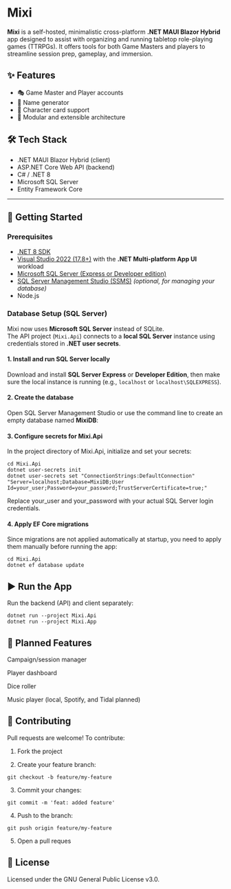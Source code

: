 # Mixi

**Mixi** is a self-hosted, minimalistic cross-platform **.NET MAUI Blazor Hybrid** app designed to assist with organizing and running tabletop role-playing games (TTRPGs). It offers tools for both Game Masters and players to streamline session prep, gameplay, and immersion.

## ✨ Features

- 🎭 Game Master and Player accounts  
- 🧠 Name generator  
- 📇 Character card support  
- 🧩 Modular and extensible architecture  

## 🛠️ Tech Stack

- .NET MAUI Blazor Hybrid (client)  
- ASP.NET Core Web API (backend)  
- C# / .NET 8  
- Microsoft SQL Server  
- Entity Framework Core  

---

## 🚀 Getting Started

### Prerequisites

- [.NET 8 SDK](https://dotnet.microsoft.com/download/dotnet/8.0)  
- [Visual Studio 2022 (17.8+)](https://visualstudio.microsoft.com/vs/) with the **.NET Multi-platform App UI** workload  
- [Microsoft SQL Server (Express or Developer edition)](https://www.microsoft.com/sql-server/sql-server-downloads)  
- [SQL Server Management Studio (SSMS)](https://aka.ms/ssmsfullsetup) *(optional, for managing your database)*  
- Node.js  


### Database Setup (SQL Server)

Mixi now uses **Microsoft SQL Server** instead of SQLite.  
The API project (`Mixi.Api`) connects to a **local SQL Server** instance using credentials stored in **.NET user secrets**.

#### 1. Install and run SQL Server locally

Download and install **SQL Server Express** or **Developer Edition**, then make sure the local instance is running (e.g., `localhost` or `localhost\SQLEXPRESS`).

#### 2. Create the database

Open SQL Server Management Studio or use the command line to create an empty database named **MixiDB**:


#### 3. Configure secrets for Mixi.Api

In the project directory of Mixi.Api, initialize and set your secrets:

```
cd Mixi.Api
dotnet user-secrets init
dotnet user-secrets set "ConnectionStrings:DefaultConnection" "Server=localhost;Database=MixiDB;User Id=your_user;Password=your_password;TrustServerCertificate=true;"
```
Replace your_user and your_password with your actual SQL Server login credentials.

#### 4. Apply EF Core migrations
Since migrations are not applied automatically at startup, you need to apply them manually before running the app:

```
cd Mixi.Api
dotnet ef database update
```
## ▶️ Run the App
Run the backend (API) and client separately:

```
dotnet run --project Mixi.Api
dotnet run --project Mixi.App
```
## 🧩 Planned Features
Campaign/session manager

Player dashboard

Dice roller

Music player (local, Spotify, and Tidal planned)

## 🤝 Contributing
Pull requests are welcome! To contribute:

1. Fork the project

2. Create your feature branch:
```
git checkout -b feature/my-feature
```
3. Commit your changes:
```
git commit -m 'feat: added feature'
```
4. Push to the branch:
```
git push origin feature/my-feature
```
5. Open a pull reques

## 📄 License
Licensed under the GNU General Public License v3.0.

